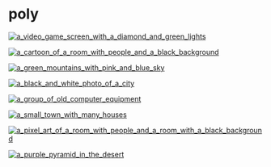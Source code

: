 # poly

<a href="a_video_game_screen_with_a_diamond_and_green_lights.png"><img alt="a_video_game_screen_with_a_diamond_and_green_lights" src="a_video_game_screen_with_a_diamond_and_green_lights.png"></a>

<a href="a_cartoon_of_a_room_with_people_and_a_black_background.png"><img alt="a_cartoon_of_a_room_with_people_and_a_black_background" src="a_cartoon_of_a_room_with_people_and_a_black_background.png"></a>

<a href="a_green_mountains_with_pink_and_blue_sky.jpg"><img alt="a_green_mountains_with_pink_and_blue_sky" src="a_green_mountains_with_pink_and_blue_sky.jpg"></a>

<a href="a_black_and_white_photo_of_a_city.png"><img alt="a_black_and_white_photo_of_a_city" src="a_black_and_white_photo_of_a_city.png"></a>

<a href="a_group_of_old_computer_equipment.png"><img alt="a_group_of_old_computer_equipment" src="a_group_of_old_computer_equipment.png"></a>

<a href="a_small_town_with_many_houses.png"><img alt="a_small_town_with_many_houses" src="a_small_town_with_many_houses.png"></a>

<a href="a_pixel_art_of_a_room_with_people_and_a_room_with_a_black_background.png"><img alt="a_pixel_art_of_a_room_with_people_and_a_room_with_a_black_background" src="a_pixel_art_of_a_room_with_people_and_a_room_with_a_black_background.png"></a>

<a href="a_purple_pyramid_in_the_desert.jpg"><img alt="a_purple_pyramid_in_the_desert" src="a_purple_pyramid_in_the_desert.jpg"></a>

